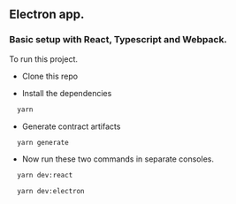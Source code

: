 ## Electron app.
### Basic setup with React, Typescript and Webpack.

To run this project.

- Clone this repo

- Install the dependencies

```bash
  yarn
```

- Generate contract artifacts

```bash
  yarn generate
```

- Now run these two commands in separate consoles.

```bash
  yarn dev:react
```

```bash
  yarn dev:electron
```